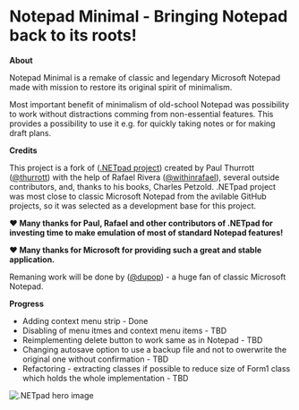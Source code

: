 # Notepad Minimal - Bringing Notepad back to its roots!

**About**

Notepad Minimal is a remake of classic and legendary Microsoft Notepad made with mission to restore its original spirit of minimalism.

Most important benefit of minimalism of old-school Notepad was possibility to work without distractions comming from non-essential features. This provides a possibility to use it e.g. for quickly taking notes or for making draft plans.

**Credits**

This project is a fork of ([.NETpad project](https://github.com/thurrott/NotepadWF-CS)) created by Paul Thurrott ([@thurrott](https://www.twitter.com/thurrott)) with the help of Rafael Rivera ([@withinrafael](https://www.twitter.com/withinrafael)), several outside contributors, and, thanks to his books, Charles Petzold.
.NETpad project was most close to classic Microsoft Notepad from the avilable GitHub projects, so it was selected as a development base for this project.

**:heart: Many thanks for Paul, Rafael and other contributors of .NETpad for investing time to make emulation of most of standard Notepad features!**

**:heart: Many thanks for Microsoft for providing such a great and stable application.**

Remaning work will be done by ([@dupop](https://github.com/dupop)) - a huge fan of classic Microsoft Notepad.


**Progress**

- Adding context menu strip - Done
- Disabling of menu itmes and context menu items - TBD
- Reimplementing delete button to work same as in Notepad - TBD
- Changing autosave option to use a backup file and not to owerwrite the original one without confirmation - TBD
- Refactoring - extracting classes if possible to reduce size of Form1 class which holds the whole implementation - TBD



![.NETpad hero image](/graphics/hero.jpg)
